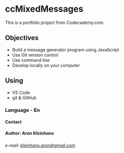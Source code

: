 # ccMixedMessages

This is a portfolio project from Codecademy.com.

## Objectives

* Build a message generator program using JavaScript
* Use Git version control
* Use command line
* Develop locally on your computer

## Using

* VS Code
* git & GitHub

### Language - En

#### Contact

##### Author: Aron Kleinhans
###### e-mail: kleinhans.aron@gmail.com
